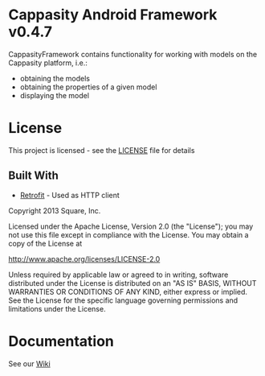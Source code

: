 # Cappasity Android Framework v0.4.7

CappasityFramework contains functionality for working with models on the Cappasity platform, i.e.:
* obtaining the models
* obtaining the properties of a given model
* displaying the model

# License

This project is licensed - see the [LICENSE](LICENSE) file for details

## Built With

* [Retrofit](https://square.github.io/retrofit/) - Used as HTTP client

Copyright 2013 Square, Inc.

Licensed under the Apache License, Version 2.0 (the "License");
you may not use this file except in compliance with the License.
You may obtain a copy of the License at

   http://www.apache.org/licenses/LICENSE-2.0

Unless required by applicable law or agreed to in writing, software
distributed under the License is distributed on an "AS IS" BASIS,
WITHOUT WARRANTIES OR CONDITIONS OF ANY KIND, either express or implied.
See the License for the specific language governing permissions and
limitations under the License.

# Documentation

See our [Wiki](https://github.com/CappasityTech/AndroidFramework/wiki)
